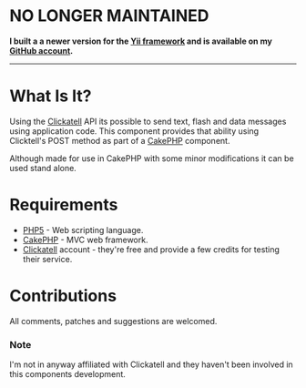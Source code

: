 # NO LONGER MAINTAINED #

**I built a a newer version for the [Yii framework](http://yiiframework.com‎) and is available on my [GitHub account](https://github.com/OdinsHat/yii-clickatell-smscomponent).**


---


# What Is It? #
Using the [Clickatell](http://www.clickatell.com) API its possible to send text, flash and data messages using application code.  This component provides that ability using Clicktell's POST method as part of a [CakePHP](http://www.cakephp.org) component.

Although made for use in CakePHP with some minor modifications it can be used stand alone.

# Requirements #
  * [PHP5](http://www.php.net) - Web scripting language.
  * [CakePHP](http://www.cakephp.org) - MVC web framework.
  * [Clickatell](http://www.clickatell.com) account - they're free and provide a few credits for testing their service.

# Contributions #
All comments, patches and suggestions are welcomed.


### Note ###
I'm not in anyway affiliated with Clickatell and they haven't been involved in this components development.